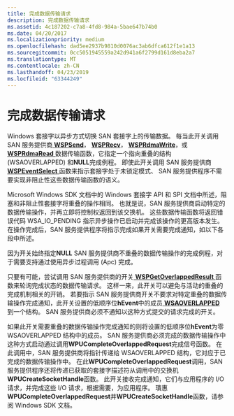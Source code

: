 ```yaml
---
title: 完成数据传输请求
description: 完成数据传输请求
ms.assetid: 4c187202-c7a8-4fd8-984a-5bae647b74b0
ms.date: 04/20/2017
ms.localizationpriority: medium
ms.openlocfilehash: dad5ee2937b9810d0076ac3ab6dfca612f1e1a13
ms.sourcegitcommit: 0cc5051945559a242d941a6f2799d161d8eba2a7
ms.translationtype: MT
ms.contentlocale: zh-CN
ms.lasthandoff: 04/23/2019
ms.locfileid: "63344249"
---
```

# <a name="completing-data-transfer-requests"></a>完成数据传输请求





Windows 套接字以异步方式切换 SAN 套接字上的传输数据。 每当此开关调用 SAN 服务提供商[ **WSPSend**](https://msdn.microsoft.com/library/windows/hardware/ff566316)， [ **WSPRecv**](https://msdn.microsoft.com/library/windows/hardware/ff566309)， [ **WSPRdmaWrite**](https://msdn.microsoft.com/library/windows/hardware/ff566306)，或[ **WSPRdmaRead** ](https://msdn.microsoft.com/library/windows/hardware/ff566304)数据传输函数，它指定一个指向重叠的结构 (WSAOVERLAPPED) 和**NULL**完成例程。 即使此开关调用 SAN 服务提供商[ **WSPEventSelect** ](https://msdn.microsoft.com/library/windows/hardware/ff566287)函数来指示套接字处于未锁定模式、 SAN 服务提供程序不需要实现非阻止性这些数据传输函数的语义。

Microsoft Windows SDK 文档中的 Windows 套接字 API 和 SPI 文档中所述，阻塞和非阻止性套接字将重叠的操作相同。 也就是说，SAN 服务提供商启动特定的数据传输操作，并再立即将控制权返回到该交换机。 这些数据传输函数将返回错误代码 WSA\_IO\_PENDING 指示异步操作已启动并完成该操作的更高版本发生。 在操作完成后，SAN 服务提供程序将指示完成如果开关需要完成通知，如以下各段中所述。

因为开关始终指定**NULL** SAN 服务提供商不重叠的数据传输操作的完成例程，对于需要支持通过使用异步过程调用 (Apc) 完成。

只要有可能，尝试调用 SAN 服务提供商的开关[ **WSPGetOverlappedResult** ](https://msdn.microsoft.com/library/windows/hardware/ff566288)函数来轮询完成状态的数据传输请求。 这样一来，此开关可以避免与活动的重叠的完成机制相关的开销。 若要指示 SAN 服务提供商开关不要求对特定重叠的数据传输操作完成通知，此开关设置的低顺序位**hEvent**中的成员[ **WSAOVERLAPPED** ](https://msdn.microsoft.com/library/windows/hardware/ff565952)到一个结构。 SAN 服务提供商必须不通知以这种方式提交的请求完成的开关。

如果此开关需要重叠的数据传输操作完成通知的则将设置的低顺序位**hEvent**为零 WSAOVERLAPPED 结构中的成员。 SAN 服务提供商必须完成的数据传输操作中这种方式启动通过调用**WPUCompleteOverlappedRequest**完成信号函数。 在此调用中，SAN 服务提供商将指针传递给 WSAOVERLAPPED 结构，它对应于已完成的数据传输操作中。 在此**WPUCompleteOverlappedRequest**调用，SAN 服务提供程序还将传递已获取的套接字描述符从调用中的交换机**WPUCreateSocketHandle**函数。 此开关接收完成通知，它们与应用程序的 I/O 请求，并完成这些 I/O 请求，根据需要，为应用程序。 璝惠**WPUCompleteOverlappedRequest**并**WPUCreateSocketHandle**函数，请参阅 Windows SDK 文档。

 

 





